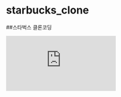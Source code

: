 # starbucks_clone

##스타벅스 클론코딩

![새창열기](https://kky3469.github.io/starbucks_clone/src/main/webapp/index.html)
